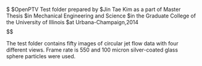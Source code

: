 $$$$$$$$$$$$$$$$$$$$$$$$$$$$$$$$$$$$$
$OpenPTV Test folder prepared by 
$Jin Tae Kim as a part of Master Thesis
$in Mechanical Engineering and Science
$in the Graduate College of the University of Illinois
$at Urbana-Champaign,2014 
$$$$$$$$$$$$$$$$$$$$$$$$$$$$$$$$$$$$$$

The test folder contains fifty images of circular jet flow data with four different views. Frame rate is 550 and 100 micron silver-coated glass sphere particles were used.
